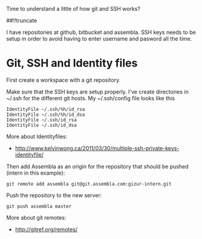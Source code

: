Time to understand a little of how git and SSH works?

[meta:author]: <> (Jonas Colmsjo)
[meta:title]: <> (Git and ssh)
[meta:date]: <> (2012-09-19)
[meta:nested:key]: <> (Metadata value)

##!!truncate


I have repositories at github, bitbucket and assembla. SSH keys needs to be setup in order to avoid having to enter username and pasword all the time.

# Git, SSH and Identity files

First create a workspace with a git repository.

Make sure that the SSH keys are setup properly. I've create directories in ~/.ssh for the different git hosts. My ~/.ssh/config file looks like this
```
IdentityFile ~/.ssh/%h/id_rsa
IdentityFile ~/.ssh/%h/id_dsa
IdentityFile ~/.ssh/id_rsa
IdentityFile ~/.ssh/id_dsa
```

More about Identityfiles:
 * http://www.kelvinwong.ca/2011/03/30/multiple-ssh-private-keys-identityfile/

Then add Assembla as an origin for the repository that should be pushed (intern in this example):
```
git remote add assembla git@git.assembla.com:gizur-intern.git
```

Push the repository to the new server:
```
git push assembla master
```

More about git remotes:
 * http://gitref.org/remotes/
